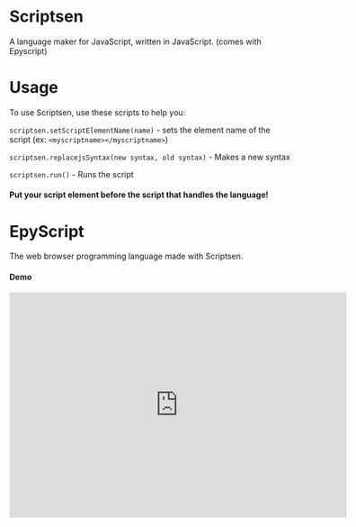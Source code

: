 # Scriptsen
A language maker for JavaScript, written in JavaScript. (comes with Epyscript)

# Usage
To use Scriptsen, use these scripts to help you:

```scriptsen.setScriptElementName(name)``` - sets the element name of the script (ex: `<myscriptname></myscriptname>`)

```scriptsen.replacejsSyntax(new syntax, old syntax)``` - Makes a new syntax

```scriptsen.run()``` - Runs the script

#### Put your script element before the script that handles the language!

# EpyScript
The web browser programming language made with Scriptsen.

#### Demo

<iframe src="https://scriptsen-demo.glitch.me" style="border:0px #ffffff none;" scrolling="no" frameborder="1" marginheight="0px" marginwidth="0px" height="400px" width="600px" allowfullscreen></iframe>
